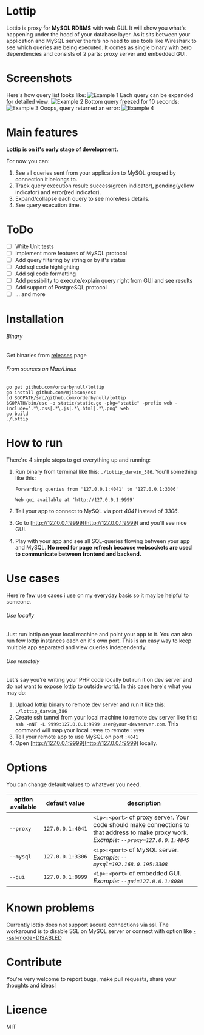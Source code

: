 # Lottip

Lottip is proxy for **MySQL RDBMS** with web GUI. It will show you what's happening under the hood of your database layer.
As it sits between your application and MySQL server there's no need to use tools like Wireshark to see which queries are being executed.
It comes as single binary with zero dependencies and consists of 2 parts: proxy server and embedded GUI.

# Screenshots
Here's how query list looks like:
![Example 1](https://raw.githubusercontent.com/orderbynull/lottip/master/shots/1.png)
Each query can be expanded for detailed view:
![Example 2](https://raw.githubusercontent.com/orderbynull/lottip/master/shots/2.png)
Bottom query freezed for 10 seconds:
![Example 3](https://raw.githubusercontent.com/orderbynull/lottip/master/shots/3.png)
Ooops, query returned an error:
![Example 4](https://raw.githubusercontent.com/orderbynull/lottip/master/shots/4.png)

# Main features
**Lottip is on it's early stage of development.**

For now you can:
1. See all queries sent from your application to MySQL grouped by connection it belongs to.
2. Track query execution result: success(green indicator), pending(yellow indicator) and error(red indicator).
3. Expand/collapse each query to see more/less details.
4. See query execution time.

# ToDo
- [ ] Write Unit tests
- [ ] Implement more features of MySQL protocol
- [ ] Add query filtering by string or by it's status
- [ ] Add sql code highlighting
- [ ] Add sql code formatting
- [ ] Add possibility to execute/explain query right from GUI and see results
- [ ] Add support of PostgreSQL protocol 
- [ ] ... and more

# Installation
###### Binary
Get binaries from [releases](https://github.com/orderbynull/lottip/releases) page

###### From sources on Mac/Linux
    go get github.com/orderbynull/lottip
    go install github.com/mjibson/esc
    cd $GOPATH/src/github.com/orderbynull/lottip
    $GOPATH/bin/esc -o static/static.go -pkg="static" -prefix web -include=".*\.css|.*\.js|.*\.html|.*\.png" web
    go build
    ./lottip
    
# How to run
There're 4 simple steps to get everything up and running:
1. Run binary from terminal like this: `./lottip_darwin_386`.
You'll something like this:

    `Forwarding queries from '127.0.0.1:4041' to '127.0.0.1:3306'`
    
    `Web gui available at 'http://127.0.0.1:9999'`
     
2. Tell your app to connect to MySQL via port *4041* instead of *3306*.
3. Go to [http://127.0.0.1:9999](http://127.0.0.1:9999) and you'll see nice GUI.
4. Play with your app and see all SQL-queries flowing between your app and MySQL. 
**No need for page refresh because websockets are used to communicate between frontend and backend.**

# Use cases
Here're few use cases i use on my everyday basis so it may be helpful to someone.

###### Use locally
Just run lottip on your local machine and point your app to it.
You can also run few lottip instances each on it's own port. 
This is an easy way to keep multiple app separated and view queries independently.

###### Use remotely
Let's say you're writing your PHP code locally but run it on dev server and do not want to expose lottip to outside world.
In this case here's what you may do:
1. Upload lottip binary to remote dev server and run it like this: `./lottip_darwin_386`
2. Create ssh tunnel from your local machine to remote dev server like this: `ssh -nNT -L 9999:127.0.0.1:9999 user@your-devserver.com`.
   This command will map your local `:9999` to remote `:9999`
3. Tell your remote app to use MySQL on port `:4041`
4. Open [http://127.0.0.1:9999](http://127.0.0.1:9999) locally.

# Options

You can change default values to whatever you need.

| option available       |  default value  | description                                                                                                          
| ---------------------- |-----------------|-------------------------------------------------------------------------------------------------  
| `--proxy`              | `127.0.0.1:4041`|`<ip>:<port>` of proxy server. Your code should make connections to that address to make proxy work. *Example: `--proxy=127.0.0.1:4045`*        
| `--mysql`              | `127.0.0.1:3306`|`<ip>:<port>` of MySQL server. *Example: `--mysql=192.168.0.195:3308`*
| `--gui`                | `127.0.0.1:9999`|`<ip>:<port>` of embedded GUI. *Example: `--gui=127.0.0.1:8080`*

# Known problems
Currently lottip does not support secure connections via ssl. The workaround is to disable SSL on MySQL server or connect with option like [--ssl-mode=DISABLED](https://dev.mysql.com/doc/refman/5.7/en/secure-connection-options.html#option_general_ssl-mode)

# Contribute
You're very welcome to report bugs, make pull requests, share your thoughts and ideas!

# Licence
MIT
